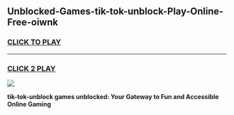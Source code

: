 
## Unblocked-Games-tik-tok-unblock-Play-Online-Free-oiwnk
<h3>
<a href="https://premium76.site?title=tik-tok-unblock&ref=26A">CLICK TO PLAY</a></h3>
<hr>

<h3>
<a href="https://premium76.site?title=tik-tok-unblock&ref=26A">CLICK 2 PLAY</a>
  
</h3>

<a href="https://premium76.site?title=tik-tok-unblock&ref=26A"><img src="https://clearcache.store/games.png"></a>


**tik-tok-unblock games unblocked: Your Gateway to Fun and Accessible Online Gaming**

